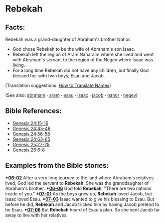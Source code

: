 # Rebekah #

## Facts: ##

Rebekah was a grand-daughter of Abraham's brother Nahor.

 * God chose Rebekah to be the wife of Abraham's son Isaac. 
 * Rebekah left the region of Aram Naharaim where she lived and went with Abraham's servant to the region of the Negev where Isaac was living.
 * For a long time Rebekah did not have any children, but finally God blessed her with twin boys, Esau and Jacob.

(Translation suggestions: [How to Translate Names](https://git.door43.org/Door43/en-ta-translate-vol1/src/master/content/translate_names.md))

(See also: [abraham](../other/abraham.md) **·** [aram](../other/aram.md) **·** [esau](../other/esau.md) **·** [isaac](../other/isaac.md) **·** [jacob](../other/jacob.md) **·** [nahor](../other/nahor.md) **·** [negev](../other/negev.md))

## Bible References: ##

* [Genesis 24:15-16](https://door43.org/en/bible/notes/gen/24/15)
* [Genesis 24:45-46](https://door43.org/en/bible/notes/gen/24/45)
* [Genesis 24:56-58](https://door43.org/en/bible/notes/gen/24/56)
* [Genesis 24:63-65](https://door43.org/en/bible/notes/gen/24/63)
* [Genesis 25:27-28](https://door43.org/en/bible/notes/gen/25/27)
* [Genesis 26:6-8](https://door43.org/en/bible/notes/gen/26/06)

## Examples from the Bible stories: ##

  __*[06-02](https://door43.org/en/obs/notes/frames/06-02)__ After a very long journey to the land where Abraham's relatives lived, God led the servant to __Rebekah__. She was the granddaughter of Abraham's brother.
  __*[06-06](https://door43.org/en/obs/notes/frames/06-06)__ God told __Rebekah__, "There are two nations inside of you."
  __*[07-01](https://door43.org/en/obs/notes/frames/07-01)__ As the boys grew up, __Rebekah__ loved Jacob, but Isaac loved Esau.
  __*[07-03](https://door43.org/en/obs/notes/frames/07-03)__ Isaac wanted to give his blessing to Esau. But before he did, __Rebekah__ and Jacob tricked him by having Jacob pretend to be Esau.
  __*[07-06](https://door43.org/en/obs/notes/frames/07-06)__ But __Rebekah__ heard of Esau's plan. So she sent Jacob far away to live with her relatives.


